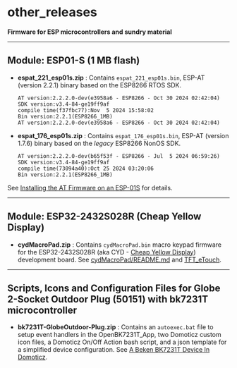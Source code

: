 # other_releases

**Firmware for ESP microcontrollers and sundry material**

---

## Module: ESP01-S (1 MB flash)


- **espat_221_esp01s.zip** : Contains `espat_221_esp01s.bin`, ESP-AT (version 2.2.1) binary based on the ESP8266 RTOS SDK.

      AT version:2.2.2.0-dev(e3958a6 - ESP8266 - Oct 30 2024 02:42:04)
      SDK version:v3.4-84-ge19ff9af
      compile time(f37fbc77):Nov  5 2024 15:58:02
      Bin version:2.2.1(ESP8266_1MB)
      AT version:2.2.2.0-dev(e3958a6 - ESP8266 - Oct 30 2024 02:42:04)

- **espat_176_esp01s.zip** : Contains `espat_176_esp01s.bin`, ESP-AT (version 1.7.6) binary based on the *legacy* ESP8266 NonOS SDK.

      AT version:2.2.2.0-dev(b65f53f - ESP8266 - Jul  5 2024 06:59:26)
      SDK version:v3.4-84-ge19ff9af  
      compile time(73094a40):Oct 25 2024 03:20:06  
      Bin version:2.2.1(ESP8266_1MB)  

See [Installing the AT Firmware on an ESP-01S](https://sigmdel.ca/michel/ha/esp8266/ESP01_AT_Firmware_en.html) for details.


--- 

## Module: ESP32-2432S028R (Cheap Yellow Display)

- **cydMacroPad.zip** : Contains `cydMacroPad.bin` macro keypad firmware for the ESP32-2432S028R (aka CYD - [Cheap Yellow Display](https://github.com/witnessmenow/)) development board. See [cydMacroPad/README.md](https://github.com/sigmdel/lazmacropad/blob/main/cydMacroPad/README.md) and [TFT_eTouch](https://github.com/sigmdel/TFT_eTouch/blob/master/README_TOO.md).


---

## Scripts, Icons and Configuration Files for Globe 2-Socket Outdoor Plug (50151) with bk7231T microcontroller

- **bk7231T-GlobeOutdoor-Plug.zip** : Contains an `autoexec.bat` file to setup event handlers in the OpenBK7231T_App, two Domoticz custom icon files, a Domoticz On/Off Action bash script, and a json template for a simplified device configuration. See [A Beken BK7231T Device In Domoticz](https://sigmdel.ca/michel/ha/domoticz/beken7231_domoticz_en.html).
